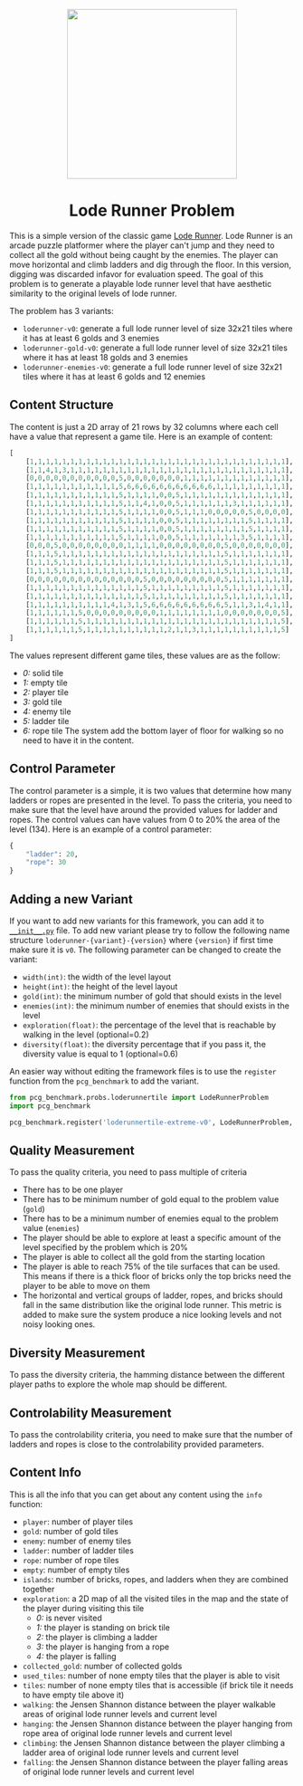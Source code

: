 <p align="center">
	<img height="300px" src="../../../images/loderunnertile/example.png"/>
</p>
<h1 align="center">
Lode Runner Problem
</h1>

This is a simple version of the classic game [Lode Runner](https://loderunnerwebgame.com/game/). Lode Runner is an arcade puzzle platformer where the player can't jump and they need to collect all the gold without being caught by the enemies. The player can move horizontal and climb ladders and dig through the floor. In this version, digging was discarded infavor for evaluation speed. The goal of this problem is to generate a playable lode runner level that have aesthetic similarity to the original levels of lode runner.

The problem has 3 variants:
- `loderunner-v0`: generate a full lode runner level of size 32x21 tiles where it has at least 6 golds and 3 enemies
- `loderunner-gold-v0`: generate a full lode runner level of size 32x21 tiles where it has at least 18 golds and 3 enemies
- `loderunner-enemies-v0`: generate a full lode runner level of size 32x21 tiles where it has at least 6 golds and 12 enemies

## Content Structure
The content is just a 2D array of 21 rows by 32 columns where each cell have a value that represent a game tile. Here is an example of content:
```python
[
    [1,1,1,1,1,1,1,1,1,1,1,1,1,1,1,1,1,1,1,1,1,1,1,1,1,1,1,1,1,1,1,1],
    [1,1,4,1,3,1,1,1,1,1,1,1,1,1,1,1,1,1,1,1,1,1,1,1,1,1,1,1,1,1,1,1],
    [0,0,0,0,0,0,0,0,0,0,0,5,0,0,0,0,0,0,0,1,1,1,1,1,1,1,1,1,1,1,1,1],
    [1,1,1,1,1,1,1,1,1,1,1,5,6,6,6,6,6,6,6,6,6,6,6,1,1,1,1,1,1,1,1,1],
    [1,1,1,1,1,1,1,1,1,1,1,5,1,1,1,1,0,0,5,1,1,1,1,1,1,1,1,1,1,1,1,1],
    [1,1,1,1,1,1,1,1,1,1,1,5,1,1,4,1,0,0,5,1,1,1,1,1,1,3,1,1,1,1,1,1],
    [1,1,1,1,1,1,1,1,1,1,1,5,1,1,1,1,0,0,5,1,1,1,0,0,0,0,0,5,0,0,0,0],
    [1,1,1,1,1,1,1,1,1,1,1,5,1,1,1,1,0,0,5,1,1,1,1,1,1,1,1,5,1,1,1,1],
    [1,1,1,1,1,1,1,1,1,1,1,5,1,1,1,1,0,0,5,1,1,1,1,1,1,1,1,5,1,1,1,1],
    [1,1,1,1,1,1,1,1,1,1,1,5,1,1,1,1,0,0,5,1,1,1,1,1,1,1,3,5,1,1,1,1],
    [0,0,0,5,0,0,0,0,0,0,0,0,1,1,1,1,0,0,0,0,0,0,0,0,5,0,0,0,0,0,0,0],
    [1,1,1,5,1,1,1,1,1,1,1,1,1,1,1,1,1,1,1,1,1,1,1,1,5,1,1,1,1,1,1,1],
    [1,1,1,5,1,1,1,1,1,1,1,1,1,1,1,1,1,1,1,1,1,1,1,1,5,1,1,1,1,1,1,1],
    [1,1,1,5,1,1,1,1,1,1,1,1,1,1,1,1,1,1,1,1,1,1,1,1,5,1,1,1,1,1,1,1],
    [0,0,0,0,0,0,0,0,0,0,0,0,0,0,5,0,0,0,0,0,0,0,0,0,5,1,1,1,1,1,1,1],
    [1,1,1,1,1,1,1,1,1,1,1,1,1,1,5,1,1,1,1,1,1,1,1,1,5,1,1,1,1,1,1,1],
    [1,1,1,1,1,1,1,1,1,1,1,1,1,1,5,1,1,1,1,1,1,1,1,1,5,1,1,1,1,1,1,1],
    [1,1,1,1,1,1,1,1,1,1,4,1,3,1,5,6,6,6,6,6,6,6,6,6,5,1,1,3,1,4,1,1],
    [1,1,1,1,1,1,5,0,0,0,0,0,0,0,0,0,1,1,1,1,1,1,1,1,0,0,0,0,0,0,0,5],
    [1,1,1,1,1,1,5,1,1,1,1,1,1,1,1,1,1,1,1,1,1,1,1,1,1,1,1,1,1,1,1,5],
    [1,1,1,1,1,1,5,1,1,1,1,1,1,1,1,1,1,2,1,1,3,1,1,1,1,1,1,1,1,1,1,5]
]
```
The values represent different game tiles, these values are as the follow:
- *0:* solid tile
- *1:* empty tile
- *2:* player tile
- *3:* gold tile
- *4:* enemy tile
- *5:* ladder tile
- *6:* rope tile
The system add the bottom layer of floor for walking so no need to have it in the content.

## Control Parameter
The control parameter is a simple, it is two values that determine how many ladders or ropes are presented in the level. To pass the criteria, you need to make sure that the level have around the provided values for ladder and ropes. The control values can have values from 0 to 20% the area of the level (134). Here is an example of a control parameter:
```python
{
    "ladder": 20,
    "rope": 30
}
```

## Adding a new Variant
If you want to add new variants for this framework, you can add it to [`__init__.py`](https://github.com/amidos2006/pcg_benchmark/blob/main/pcg_benchmark/probs/loderunner/__init__.py) file. To add new variant please try to follow the following name structure `loderunner-{variant}-{version}` where `{version}` if first time make sure it is `v0`. The following parameter can be changed to create the variant:
- `width(int)`: the width of the level layout
- `height(int)`: the height of the level layout
- `gold(int)`: the minimum number of gold that should exists in the level
- `enemies(int)`: the minimum number of enemies that should exists in the level
- `exploration(float)`: the percentage of the level that is reachable by walking in the level (optional=0.2)
- `diversity(float)`: the diversity percentage that if you pass it, the diversity value is equal to 1 (optional=0.6)

An easier way without editing the framework files is to use the `register` function from the `pcg_benchmark` to add the variant.
```python
from pcg_benchmark.probs.loderunnertile import LodeRunnerProblem
import pcg_benchmark

pcg_benchmark.register('loderunnertile-extreme-v0', LodeRunnerProblem, {"width": 32, "height": 21, "gold": 40, "enemies": 20})
```

## Quality Measurement
To pass the quality criteria, you need to pass multiple of criteria
- There has to be one player
- There has to be minimum number of gold equal to the problem value (`gold`)
- There has to be a minimum number of enemies equal to the problem value (`enemies`)
- The player should be able to explore at least a specific amount of the level specified by the problem which is 20%
- The player is able to collect all the gold from the starting location
- The player is able to reach 75% of the tile surfaces that can be used. This means if there is a thick floor of bricks only the top bricks need the player to be able to move on them
- The horizontal and vertical groups of ladder, ropes, and bricks should fall in the same distribution like the original lode runner. This metric is added to make sure the system produce a nice looking levels and not noisy looking ones.

## Diversity Measurement
To pass the diversity criteria, the hamming distance between the different player paths to explore the whole map should be different.

## Controlability Measurement
To pass the controlability criteria, you need to make sure that the number of ladders and ropes is close to the controlability provided parameters.

## Content Info
This is all the info that you can get about any content using the `info` function:
- `player`: number of player tiles
- `gold`: number of gold tiles
- `enemy`: number of enemy tiles
- `ladder`: number of ladder tiles
- `rope`: number of rope tiles
- `empty`: number of empty tiles
- `islands`: number of bricks, ropes, and ladders when they are combined together
- `exploration`: a 2D map of all the visited tiles in the map and the state of the player during visiting this tile
    - *0:* is never visited
    - *1:* the player is standing on brick tile
    - *2:* the player is climbing a ladder
    - *3:* the player is hanging from a rope
    - *4:* the player is falling
- `collected_gold`: number of collected golds
- `used_tiles`: number of none empty tiles that the player is able to visit
- `tiles`: number of none empty tiles that is accessible (if brick tile it needs to have empty tile above it)
- `walking`: the Jensen Shannon distance between the player walkable areas of original lode runner levels and current level
- `hanging`: the Jensen Shannon distance between the player hanging from rope area of original lode runner levels and current level
- `climbing`: the Jensen Shannon distance between the player climbing a ladder area of original lode runner levels and current level
- `falling`: the Jensen Shannon distance between the player falling areas of original lode runner levels and current level